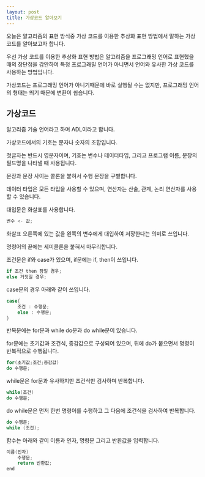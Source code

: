 ```yaml
---
layout: post
title: 가상코드 알아보기
---
```


오늘은 알고리즘의 표현 방식중 가상 코드를 이용한 추상화 표현 방법에서 말하는 가상 코드를 알아보고자 합니다.


우선 가상 코드를 이용한 추상화 표현 방법은 알고리즘을 프로그래밍 언어로 표현했을 때의 장단점을 감안하여 
특정 프로그래밀 언어가 아니면서 언어와 유사한 가상 코드를 사용하는 방법입니다.

가상코드는 프로그래밍 언어가 아니기때문에 바로 실행될 수는 없지만, 프로그래밍 언어의 형태는 띄기 때문에 변환이 쉽습니다.

## 가상코드

알고리즘 기술 언어라고 하며 ADL이라고 합니다.

가상코드에서의 기호는 문자나 숫자의 조합입니다.

첫글자는 반드시 영문자이며, 기호는 변수나 테이터타입, 그리고 프로그램 이름, 문장의 필드명을 나타낼 때 사용됩니다.

문장과 문장 사이는 콜론을 붙혀서 수행 문장을 구별합니다.

데이터 타입은 모든 타입을 사용할 수 있으며, 연산자는 산술, 관계, 논리 연산자를 사용할 수 있습니다.

대입문은 화살표를 사용합니다.

```c++
변수 <- 값; 
```

화살표 오른쪽에 있는 값을 왼쪽의 변수에게 대입하여 저장한다는 의미로 쓰입니다.

명령어의 끝에는 세미콜론을 붙혀서 마무리합니다.

조건문은 if와 case가 있으며, if문에는 if, then이 쓰입니다.

```c++
if 조건 then 참일 경우;
else 거짓일 경우;
```

case문의 경우 아래와 같이 쓰입니다.

```c++
case{
    조건 : 수행문;
    else : 수행문;
}
```

반복문에는 for문과 while do문과 do while문이 있습니다.

for문에는 초기값과 조건식, 증감값으로 구성되어 있으며, 뒤에 do가 붙으면서 명령이 반복적으로 수행됩니다.

```c++
for(초기값;조건;증감값) 
do 수행문;
```

while문은 for문과 유사하지만 조건식만 검사하며 반복합니다.

```c++
while(조건) 
do 수행문;
```

do while문은 먼저 한번 명령어를 수행하고 그 다음에 조건식을 검사하여 반복합니다.

```c++
do 수행문;
while (조건);
```

함수는 아래와 같이 이름과 인자, 명령문 그리고 반환값을 입력합니다.

```c++
이름(인자)
    수행문;
    return 반환값;
end
```
